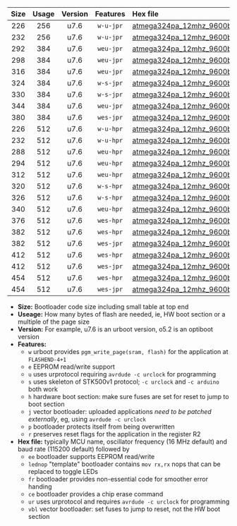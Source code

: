|Size|Usage|Version|Features|Hex file|
|:-:|:-:|:-:|:-:|:--|
|226|256|u7.6|`w-u-jpr`|[atmega324pa_12mhz_9600bps_ur_vbl.hex](https://raw.githubusercontent.com/stefanrueger/urboot/main//atmega324pa_12mhz_9600bps_ur_vbl.hex)|
|232|256|u7.6|`w-u-jpr`|[atmega324pa_12mhz_9600bps_lednop_ur_vbl.hex](https://raw.githubusercontent.com/stefanrueger/urboot/main//atmega324pa_12mhz_9600bps_lednop_ur_vbl.hex)|
|292|384|u7.6|`weu-jpr`|[atmega324pa_12mhz_9600bps_ee_ur_vbl.hex](https://raw.githubusercontent.com/stefanrueger/urboot/main//atmega324pa_12mhz_9600bps_ee_ur_vbl.hex)|
|298|384|u7.6|`weu-jpr`|[atmega324pa_12mhz_9600bps_ee_lednop_ur_vbl.hex](https://raw.githubusercontent.com/stefanrueger/urboot/main//atmega324pa_12mhz_9600bps_ee_lednop_ur_vbl.hex)|
|316|384|u7.6|`weu-jpr`|[atmega324pa_12mhz_9600bps_ee_lednop_fr_ur_vbl.hex](https://raw.githubusercontent.com/stefanrueger/urboot/main//atmega324pa_12mhz_9600bps_ee_lednop_fr_ur_vbl.hex)|
|324|384|u7.6|`w-s-jpr`|[atmega324pa_12mhz_9600bps_vbl.hex](https://raw.githubusercontent.com/stefanrueger/urboot/main//atmega324pa_12mhz_9600bps_vbl.hex)|
|330|384|u7.6|`w-s-jpr`|[atmega324pa_12mhz_9600bps_lednop_vbl.hex](https://raw.githubusercontent.com/stefanrueger/urboot/main//atmega324pa_12mhz_9600bps_lednop_vbl.hex)|
|344|384|u7.6|`weu-jpr`|[atmega324pa_12mhz_9600bps_ee_lednop_fr_ce_ur_vbl.hex](https://raw.githubusercontent.com/stefanrueger/urboot/main//atmega324pa_12mhz_9600bps_ee_lednop_fr_ce_ur_vbl.hex)|
|380|384|u7.6|`wes-jpr`|[atmega324pa_12mhz_9600bps_ee_vbl.hex](https://raw.githubusercontent.com/stefanrueger/urboot/main//atmega324pa_12mhz_9600bps_ee_vbl.hex)|
|226|512|u7.6|`w-u-hpr`|[atmega324pa_12mhz_9600bps_ur.hex](https://raw.githubusercontent.com/stefanrueger/urboot/main//atmega324pa_12mhz_9600bps_ur.hex)|
|232|512|u7.6|`w-u-hpr`|[atmega324pa_12mhz_9600bps_lednop_ur.hex](https://raw.githubusercontent.com/stefanrueger/urboot/main//atmega324pa_12mhz_9600bps_lednop_ur.hex)|
|288|512|u7.6|`weu-hpr`|[atmega324pa_12mhz_9600bps_ee_ur.hex](https://raw.githubusercontent.com/stefanrueger/urboot/main//atmega324pa_12mhz_9600bps_ee_ur.hex)|
|294|512|u7.6|`weu-hpr`|[atmega324pa_12mhz_9600bps_ee_lednop_ur.hex](https://raw.githubusercontent.com/stefanrueger/urboot/main//atmega324pa_12mhz_9600bps_ee_lednop_ur.hex)|
|312|512|u7.6|`weu-hpr`|[atmega324pa_12mhz_9600bps_ee_lednop_fr_ur.hex](https://raw.githubusercontent.com/stefanrueger/urboot/main//atmega324pa_12mhz_9600bps_ee_lednop_fr_ur.hex)|
|320|512|u7.6|`w-s-hpr`|[atmega324pa_12mhz_9600bps.hex](https://raw.githubusercontent.com/stefanrueger/urboot/main//atmega324pa_12mhz_9600bps.hex)|
|326|512|u7.6|`w-s-hpr`|[atmega324pa_12mhz_9600bps_lednop.hex](https://raw.githubusercontent.com/stefanrueger/urboot/main//atmega324pa_12mhz_9600bps_lednop.hex)|
|340|512|u7.6|`weu-hpr`|[atmega324pa_12mhz_9600bps_ee_lednop_fr_ce_ur.hex](https://raw.githubusercontent.com/stefanrueger/urboot/main//atmega324pa_12mhz_9600bps_ee_lednop_fr_ce_ur.hex)|
|376|512|u7.6|`wes-hpr`|[atmega324pa_12mhz_9600bps_ee.hex](https://raw.githubusercontent.com/stefanrueger/urboot/main//atmega324pa_12mhz_9600bps_ee.hex)|
|382|512|u7.6|`wes-hpr`|[atmega324pa_12mhz_9600bps_ee_lednop.hex](https://raw.githubusercontent.com/stefanrueger/urboot/main//atmega324pa_12mhz_9600bps_ee_lednop.hex)|
|382|512|u7.6|`wes-jpr`|[atmega324pa_12mhz_9600bps_ee_lednop_vbl.hex](https://raw.githubusercontent.com/stefanrueger/urboot/main//atmega324pa_12mhz_9600bps_ee_lednop_vbl.hex)|
|412|512|u7.6|`wes-hpr`|[atmega324pa_12mhz_9600bps_ee_lednop_fr.hex](https://raw.githubusercontent.com/stefanrueger/urboot/main//atmega324pa_12mhz_9600bps_ee_lednop_fr.hex)|
|412|512|u7.6|`wes-jpr`|[atmega324pa_12mhz_9600bps_ee_lednop_fr_vbl.hex](https://raw.githubusercontent.com/stefanrueger/urboot/main//atmega324pa_12mhz_9600bps_ee_lednop_fr_vbl.hex)|
|454|512|u7.6|`wes-hpr`|[atmega324pa_12mhz_9600bps_ee_lednop_fr_ce.hex](https://raw.githubusercontent.com/stefanrueger/urboot/main//atmega324pa_12mhz_9600bps_ee_lednop_fr_ce.hex)|
|454|512|u7.6|`wes-jpr`|[atmega324pa_12mhz_9600bps_ee_lednop_fr_ce_vbl.hex](https://raw.githubusercontent.com/stefanrueger/urboot/main//atmega324pa_12mhz_9600bps_ee_lednop_fr_ce_vbl.hex)|

- **Size:** Bootloader code size including small table at top end
- **Useage:** How many bytes of flash are needed, ie, HW boot section or a multiple of the page size
- **Version:** For example, u7.6 is an urboot version, o5.2 is an optiboot version
- **Features:**
  + `w` urboot provides `pgm_write_page(sram, flash)` for the application at `FLASHEND-4+1`
  + `e` EEPROM read/write support
  + `u` uses urprotocol requiring `avrdude -c urclock` for programming
  + `s` uses skeleton of STK500v1 protocol; `-c urclock` and `-c arduino` both work
  + `h` hardware boot section: make sure fuses are set for reset to jump to boot section
  + `j` vector bootloader: uploaded applications *need to be patched externally*, eg, using `avrdude -c urclock`
  + `p` bootloader protects itself from being overwritten
  + `r` preserves reset flags for the application in the register R2
- **Hex file:** typically MCU name, oscillator frequency (16 MHz default) and baud rate (115200 default) followed by
  + `ee` bootloader supports EEPROM read/write
  + `lednop` "template" bootloader contains `mov rx,rx` nops that can be replaced to toggle LEDs
  + `fr` bootloader provides non-essential code for smoother error handing
  + `ce` bootloader provides a chip erase command
  + `ur` uses urprotocol and requires `avrdude -c urclock` for programming
  + `vbl` vector bootloader: set fuses to jump to reset, not the HW boot section
